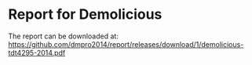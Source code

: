 Report for Demolicious
======================

The report can be downloaded at:
<https://github.com/dmpro2014/report/releases/download/1/demolicious-tdt4295-2014.pdf>
